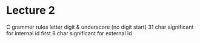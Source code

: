 Lecture 2
=========

C grammer rules
letter digit & underscore (no digit start)
31 char significant for internal id
first 8 char significant for external id

